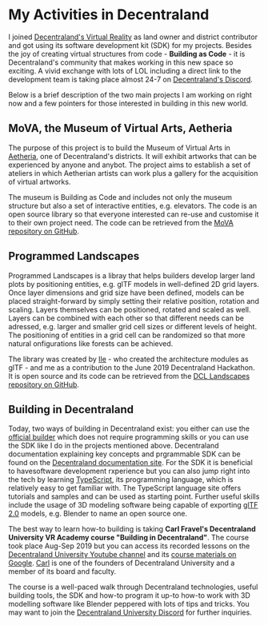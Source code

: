 # My Activities in Decentraland

I joined [Decentraland's Virtual Reality](https://decentraland.org/) as land owner and district contributor and got using its software development kit (SDK) for my projects. Besides the joy of creating virtual structures from code - **Building as Code** - it is Decentraland's community that makes working in this new space so exciting. A vivid exchange with lots of LOL including a direct link to the development team is taking place almost 24-7 on [Decentraland's Discord](https://dcl.gg/discord).    

Below is a brief description of the two main projects I am working on right now and a few pointers for those interested in building in this new world.

## MoVA, the Museum of Virtual Arts, Aetheria

The purpose of this project is to build the Museum of Virtual Arts in [Aetheria](https://aetheria.io), one of Decentraland's districts. It will exhibit artworks that can be experienced by anyone and anybot. The project aims to establish a set of ateliers in which Aetherian artists can work plus a gallery for the acquisition of virtual artworks.

The museum is Building as Code and includes not only the museum structure but also a set of interactive entities, e.g. elevators. The code is an open source library so that everyone interested can re-use and customise it to their own project need. The code can be retrieved from the [MoVA repository on GitHub](https://github.com/vrontier/MoVA).

## Programmed Landscapes 

Programmed Landscapes is a libray that helps builders develop larger land plots by positioning entities, e.g. glTF models in well-defined 2D grid layers. Once layer dimensions and grid size have been defined, models can be placed straight-forward by simply setting their relative position, rotation and scaling. Layers themselves can be positioned, rotated and scaled as well. Layers can be combined with each other so that different needs can be adressed, e.g. larger and smaller grid cell sizes or different levels of height. The positioning of entities in a grid cell can be randomized so that more natural onfigurations like forests can be achieved.

The library was created by [Ile](https://github.com/iillee) - who created the architecture modules as glTF - and me as a contribution to the June 2019 Decentraland Hackathon. It is open source and its code can be retrieved from the [DCL Landscapes repository on GitHub](https://github.com/vrontier/dcl-landscapes).

## Building in Decentraland

Today, two ways of building in Decentraland exist: you either can use the [official builder](https://builder.decentraland.org) which does not require programming skills or you can use the SDK like I do in the projects mentioned above. Decentraland documentation explaining key concepts and prgrammable SDK can be found on the [Decentraland documentation site](https://docs.decentraland.org). For the SDK it is beneficial to havesoftware development rxperience but you can also jump right into the tech by learning [TypeScript](https://www.typescriptlang.org/), its programming language, which is relatively easy to get familiar with. The TypeScript language site offers tutorials and samples and can be used as starting point. Further useful skills include the usage of 3D modeling software being capable of exporting [glTF 2.0](https://www.khronos.org/gltf/) models, e.g. Blender to name an open source one.   

The best way to learn how-to building is taking **Carl Fravel's Decentraland University VR Academy course "Building in Decentraland"**. The course took place Aug-Sep 2019 but you can access its recorded lessons on the [Decentraland University Youtube channel](https://www.youtube.com/playlist?list=PLrON4JHIuqpkNeeUCMOnDCdZ53S6o3Ndw) and its [course materials on Google](https://docs.google.com/document/d/1AF9l3lYzQsiwFcIexGKP3TI-FFUcMVE34Su6U7FuhZo). [Carl](https://gitlab.com/cfravel) is one of the founders of Decentraland University and a member of its board and faculty.  

The course is a well-paced walk through Decentraland technologies, useful building tools, the SDK and how-to program it up-to how-to work with 3D modelling software like Blender peppered with lots of tips and tricks. You may want to join the [Decentraland University Discord](https://discord.gg/UK6AZCd) for further inquiries.   
